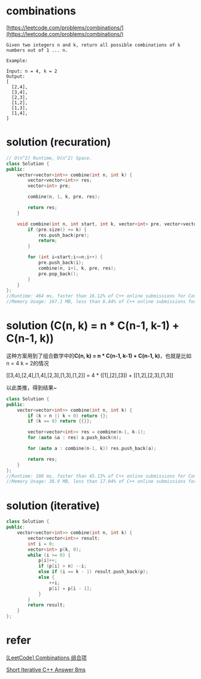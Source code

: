 # combinations

[https://leetcode.com/problems/combinations/](https://leetcode.com/problems/combinations/)

```
Given two integers n and k, return all possible combinations of k numbers out of 1 ... n.

Example:

Input: n = 4, k = 2
Output:
[
  [2,4],
  [3,4],
  [2,3],
  [1,2],
  [1,3],
  [1,4],
]
```

# solution (recuration)

```c++
// O(n^2) Runtime, O(n^2) Space.
class Solution {
public:
    vector<vector<int>> combine(int n, int k) {
        vector<vector<int>> res;
        vector<int> pre;

        combine(n, 1, k, pre, res);

        return res;
    }

    void combine(int n, int start, int k, vector<int> pre, vector<vector<int>> &res) {
        if (pre.size() >= k) {
            res.push_back(pre);
            return;
        }

        for (int i=start;i<=n;i++) {
            pre.push_back(i);
            combine(n, i+1, k, pre, res);
            pre.pop_back();
        }
    }
};
//Runtime: 464 ms, faster than 16.12% of C++ online submissions for Combinations.
//Memory Usage: 167.1 MB, less than 6.44% of C++ online submissions for Combinations.
```


# solution (C(n, k) = n * C(n-1, k-1) + C(n-1, k))

这种方案用到了组合数学中的**C(n, k) = n * C(n-1, k-1) + C(n-1, k)**，也就是比如 n = 4 k = 2的情况

[[3,4],[2,4],[1,4],[2,3],[1,3],[1,2]] = 4 * ([1],[2],[3]) + [[1,2],[2,3],[1,3]]

以此类推，得到结果~

```c++
class Solution {
public:
    vector<vector<int>> combine(int n, int k) {
        if (k > n || k < 0) return {};
        if (k == 0) return {{}};

        vector<vector<int>> res = combine(n-1, k-1);
        for (auto &a : res) a.push_back(n);

        for (auto a : combine(n-1, k)) res.push_back(a);

        return res;
    }
};
//Runtime: 100 ms, faster than 45.13% of C++ online submissions for Combinations.
//Memory Usage: 38.9 MB, less than 17.04% of C++ online submissions for Combinations.
```

# solution (iterative)

```c++
class Solution {
public:
	vector<vector<int>> combine(int n, int k) {
		vector<vector<int>> result;
		int i = 0;
		vector<int> p(k, 0);
		while (i >= 0) {
			p[i]++;
			if (p[i] > n) --i;
			else if (i == k - 1) result.push_back(p);
			else {
			    ++i;
			    p[i] = p[i - 1];
			}
		}
		return result;
	}
};
```



# refer

[[LeetCode] Combinations 组合项](https://www.cnblogs.com/grandyang/p/4332522.html)

[Short Iterative C++ Answer 8ms](https://leetcode.com/problems/combinations/discuss/26992/Short-Iterative-C%2B%2B-Answer-8ms)
